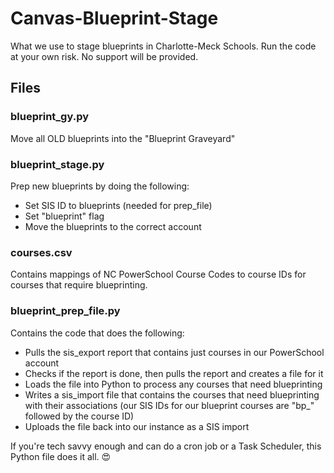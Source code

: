 # Canvas-Blueprint-Stage

What we use to stage blueprints in Charlotte-Meck Schools.
Run the code at your own risk. No support will be provided.

## Files

### blueprint_gy.py
Move all OLD blueprints into the "Blueprint Graveyard"

### blueprint_stage.py
Prep new blueprints by doing the following:
* Set SIS ID to blueprints (needed for prep_file)
* Set "blueprint" flag
* Move the blueprints to the correct account

### courses.csv
Contains mappings of NC PowerSchool Course Codes to course IDs for courses that require blueprinting.

### blueprint_prep_file.py
Contains the code that does the following:
* Pulls the sis_export report that contains just courses in our PowerSchool account
* Checks if the report is done, then pulls the report and creates a file for it
* Loads the file into Python to process any courses that need blueprinting
* Writes a sis_import file that contains the courses that need blueprinting with their associations (our SIS IDs for our blueprint courses are "bp_" followed by the course ID)
* Uploads the file back into our instance as a SIS import

If you're tech savvy enough and can do a cron job or a Task Scheduler, this Python file does it all. 😍
